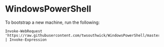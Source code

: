 # WindowsPowerShell

To bootstrap a new machine, run the following:

    Invoke-WebRequest 'https://raw.githubusercontent.com/twsouthwick/WindowsPowerShell/master/Bootstrap/setup.ps1' | Invoke-Expression
